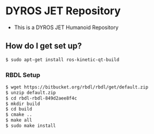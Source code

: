 # DYROS JET Repository #

* This is a DYROS JET Humanoid Repository

## How do I get set up? ##

```sh
$ sudo apt-get install ros-kinetic-qt-build
```

### RBDL Setup ###
```sh
$ wget https://bitbucket.org/rbdl/rbdl/get/default.zip
$ unzip default.zip
$ cd rbdl-rbdl-849d2aee8f4c
$ mkdir build
$ cd build
$ cmake ..
$ make all
$ sudo make install
```
